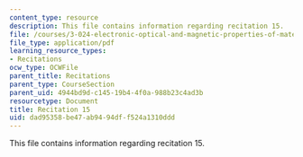 ```yaml
---
content_type: resource
description: This file contains information regarding recitation 15.
file: /courses/3-024-electronic-optical-and-magnetic-properties-of-materials-spring-2013/dad95358be47ab9494dff524a1310ddd_MIT3_024S13_2012rec15.pdf
file_type: application/pdf
learning_resource_types:
- Recitations
ocw_type: OCWFile
parent_title: Recitations
parent_type: CourseSection
parent_uid: 4944bd9d-c145-19b4-4f0a-988b23c4ad3b
resourcetype: Document
title: Recitation 15
uid: dad95358-be47-ab94-94df-f524a1310ddd
---
```

This file contains information regarding recitation 15.

